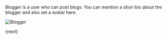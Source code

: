 Blogger is a user who can post blogs. 
You can mention a shori bio about the blogger and also set a avatar here.

<img class="screenshot" alt="Blogger" src="/assets/manual_erpnext_com/img/website/blogger.png">

{next}